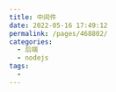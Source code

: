 ```yaml
---
title: 中间件
date: 2022-05-16 17:49:12
permalink: /pages/468802/
categories:
  - 后端
  - nodejs
tags:
  - 
---
```


